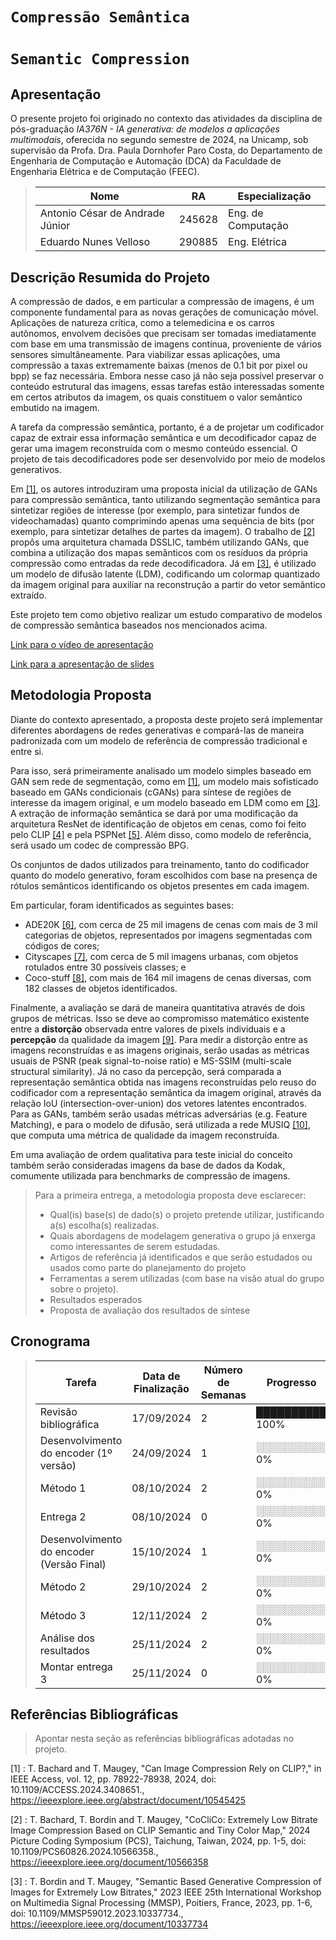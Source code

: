# `Compressão Semântica`
# `Semantic Compression`

## Apresentação

O presente projeto foi originado no contexto das atividades da disciplina de pós-graduação *IA376N - IA generativa: de modelos a aplicações multimodais*, 
oferecida no segundo semestre de 2024, na Unicamp, sob supervisão da Profa. Dra. Paula Dornhofer Paro Costa, do Departamento de Engenharia de Computação e Automação (DCA) da Faculdade de Engenharia Elétrica e de Computação (FEEC).


> |Nome  | RA | Especialização|
> |--|--|--|
> | Antonio César de Andrade Júnior  | 245628  | Eng. de Computação |
> | Eduardo Nunes Velloso  | 290885  | Eng. Elétrica |


## Descrição Resumida do Projeto

A compressão de dados, e em particular a compressão de imagens, é um componente fundamental para as novas gerações de comunicação móvel.
Aplicações de natureza crítica, como a telemedicina e os carros autônomos, envolvem decisões que precisam ser tomadas imediatamente com base em uma transmissão de imagens contínua, proveniente de vários sensores simultâneamente.
Para viabilizar essas aplicações, uma compressão a taxas extremamente baixas (menos de 0.1 bit por pixel ou bpp) se faz necessária.
Embora nesse caso já não seja possível preservar o conteúdo estrutural das imagens, essas tarefas estão interessadas somente em certos atributos da imagem, os quais constituem o valor semântico embutido na imagem.

A tarefa da compressão semântica, portanto, é a de projetar um codificador capaz de extrair essa informação semântica e um decodificador capaz de gerar uma imagem reconstruída com o mesmo conteúdo essencial.
O projeto de tais decodificadores pode ser desenvolvido por meio de modelos generativos.

Em [[1]](#1), os autores introduziram uma proposta inicial da utilização de GANs para compressão semântica, tanto utilizando segmentação semântica para sintetizar regiões de interesse (por exemplo, para sintetizar fundos de videochamadas) quanto comprimindo apenas uma sequência de bits (por exemplo, para sintetizar detalhes de partes da imagem).
O trabalho de [[2]](#2) propôs uma arquitetura chamada DSSLIC, também utilizando GANs, que combina a utilização dos mapas semânticos com os resíduos da própria compressão como entradas da rede decodificadora.
Já em [[3]](#3), é utilizado um modelo de difusão latente (LDM), codificando um colormap quantizado da imagem original para auxiliar na reconstrução a partir do vetor semântico extraído.

Este projeto tem como objetivo realizar um estudo comparativo de modelos de compressão semântica baseados nos mencionados acima.

[Link para o vídeo de apresentação](https://drive.google.com/file/d/1sVEZiwOKVfSp3zXrToVWvKQgVfOdiWUl/view?usp=sharing)

[Link para a apresentação de slides](https://drive.google.com/file/d/1XXuT1HYH33gW0SCd8A1U8ulIU7ICBDPW/view?usp=sharing)

## Metodologia Proposta

Diante do contexto apresentado, a proposta deste projeto será implementar diferentes abordagens de redes generativas e compará-las de maneira padronizada com um modelo de referência de compressão tradicional e entre si.

Para isso, será primeiramente analisado um modelo simples baseado em GAN sem rede de segmentação, como em [[1]](#1), um modelo mais sofisticado baseado em GANs condicionais (cGANs) para síntese de regiões de interesse da imagem original, e um modelo baseado em LDM como em [[3]](#3).
A extração de informação semântica se dará por uma modificação da arquitetura ResNet de identificação de objetos em cenas, como foi feito pelo CLIP [[4]](#4) e pela PSPNet [[5]](#5).
Além disso, como modelo de referência, será usado um codec de compressão BPG.

Os conjuntos de dados utilizados para treinamento, tanto do codificador quanto do modelo generativo, foram escolhidos com base na presença de rótulos semânticos identificando os objetos presentes em cada imagem.

Em particular, foram identificados as seguintes bases: 
* ADE20K [[6]](#6), com cerca de 25 mil imagens de cenas com mais de 3 mil categorias de objetos, representados por imagens segmentadas com códigos de cores;
* Cityscapes [[7]](#7), com cerca de 5 mil imagens urbanas, com objetos rotulados entre 30 possíveis classes; e
* Coco-stuff [[8]](#8), com mais de 164 mil imagens de cenas diversas, com 182 classes de objetos identificados.

Finalmente, a avaliação se dará de maneira quantitativa através de dois grupos de métricas.
Isso se deve ao compromisso matemático existente entre a **distorção** observada entre valores de pixels individuais e a **percepção** da qualidade da imagem [[9]](#9).
Para medir a distorção entre as imagens reconstruídas e as imagens originais, serão usadas as métricas usuais de PSNR (peak signal-to-noise ratio) e MS-SSIM (multi-scale structural similarity).
Já no caso da percepção, será comparada a representação semântica obtida nas imagens reconstruídas pelo reuso do codificador com a representação semântica da imagem original, através da relação IoU (intersection-over-union) dos vetores latentes encontrados.
Para as GANs, também serão usadas métricas adversárias (e.g. Feature Matching), e para o modelo de difusão, será utilizada a rede MUSIQ [[10]](#9), que computa uma métrica de qualidade da imagem reconstruída.

Em uma avaliação de ordem qualitativa para teste inicial do conceito também serão consideradas imagens da base de dados da Kodak, comumente utilizada para benchmarks de compressão de imagens.

> Para a primeira entrega, a metodologia proposta deve esclarecer:
> * Qual(is) base(s) de dado(s) o projeto pretende utilizar, justificando a(s) escolha(s) realizadas.
> * Quais abordagens de modelagem generativa o grupo já enxerga como interessantes de serem estudadas.
> * Artigos de referência já identificados e que serão estudados ou usados como parte do planejamento do projeto
> * Ferramentas a serem utilizadas (com base na visão atual do grupo sobre o projeto).
> * Resultados esperados
> * Proposta de avaliação dos resultados de síntese

## Cronograma
>| Tarefa          | Data de Finalização     | Número de Semanas| Progresso  |
>|-----------------|------------|-----------|------------|
>| Revisão bibliográfica        | 17/09/2024 | 2 | ██████████ 100% |
>| Desenvolvimento do encoder (1º versão)| 24/09/2024 | 1 | ░░░░░░░░░░ 0% |
>| Método 1    | 08/10/2024 | 2 | ░░░░░░░░░░ 0%  |
>| Entrega 2          | 08/10/2024 | 0 | ░░░░░░░░░░ 0% |
>| Desenvolvimento do encoder (Versão Final)| 15/10/2024 | 1 | ░░░░░░░░░░ 0% |
>| Método 2    | 29/10/2024 | 2 | ░░░░░░░░░░ 0%  |
>| Método 3    | 12/11/2024 | 2 | ░░░░░░░░░░ 0%  |
>| Análise dos resultados    | 25/11/2024 | 2 | ░░░░░░░░░░ 0%  |
>| Montar entrega 3   | 25/11/2024 | 0 | ░░░░░░░░░░ 0%  |

## Referências Bibliográficas
> Apontar nesta seção as referências bibliográficas adotadas no projeto.

<a id="1">[1]</a> : T. Bachard and T. Maugey, "Can Image Compression Rely on CLIP?," in IEEE Access, vol. 12, pp. 78922-78938, 2024, doi: 10.1109/ACCESS.2024.3408651., https://ieeexplore.ieee.org/abstract/document/10545425

<a id="2">[2]</a> : T. Bachard, T. Bordin and T. Maugey, "CoCliCo: Extremely Low Bitrate Image Compression Based on CLIP Semantic and Tiny Color Map," 2024 Picture Coding Symposium (PCS), Taichung, Taiwan, 2024, pp. 1-5, doi: 10.1109/PCS60826.2024.10566358., https://ieeexplore.ieee.org/document/10566358

<a id="3">[3]</a> : T. Bordin and T. Maugey, "Semantic Based Generative Compression of Images for Extremely Low Bitrates," 2023 IEEE 25th International Workshop on Multimedia Signal Processing (MMSP), Poitiers, France, 2023, pp. 1-6, doi: 10.1109/MMSP59012.2023.10337734., https://ieeexplore.ieee.org/document/10337734